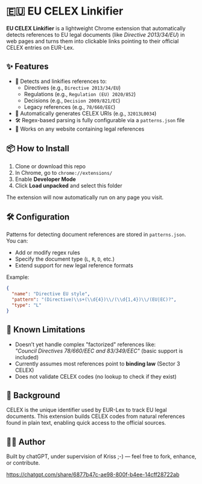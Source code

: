 # 🇪🇺 EU CELEX Linkifier

**EU CELEX Linkifier** is a lightweight Chrome extension that automatically detects references to EU legal documents (like _Directive 2013/34/EU_) in web pages and turns them into clickable links pointing to their official CELEX entries on EUR-Lex.

## ✨ Features

- 🔗 Detects and linkifies references to:
  - Directives (e.g., `Directive 2013/34/EU`)
  - Regulations (e.g., `Regulation (EU) 2020/852`)
  - Decisions (e.g., `Decision 2009/821/EC`)
  - Legacy references (e.g., `78/660/EEC`)
- 🧠 Automatically generates CELEX URIs (e.g., `32013L0034`)
- 🛠 Regex-based parsing is fully configurable via a `patterns.json` file
- 🧪 Works on any website containing legal references

## 📦 How to Install

1. Clone or download this repo
2. In Chrome, go to `chrome://extensions/`
3. Enable **Developer Mode**
4. Click **Load unpacked** and select this folder

The extension will now automatically run on any page you visit.

## 🛠 Configuration

Patterns for detecting document references are stored in `patterns.json`. You can:
- Add or modify regex rules
- Specify the document type (`L`, `R`, `D`, etc.)
- Extend support for new legal reference formats

Example:

```json
{
  "name": "Directive EU style",
  "pattern": "(Directive)\\s+(\\d{4})\\/(\\d{1,4})\\/(EU|EC)?",
  "type": "L"
}
```

## 🚧 Known Limitations

- Doesn’t yet handle complex "factorized" references like:  
  _"Council Directives 78/660/EEC and 83/349/EEC"_ (basic support is included)
- Currently assumes most references point to **binding law** (Sector 3 CELEX)
- Does not validate CELEX codes (no lookup to check if they exist)

## 📘 Background

CELEX is the unique identifier used by EUR-Lex to track EU legal documents. This extension builds CELEX codes from natural references found in plain text, enabling quick access to the official sources.

## 🧑‍💻 Author

Built by chatGPT, under supervision of Kriss ;-) — feel free to fork, enhance, or contribute.

https://chatgpt.com/share/6877b47c-ae98-800f-b4ee-14cff28722ab

